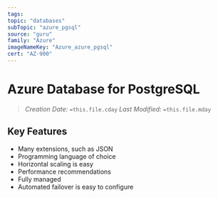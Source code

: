 ```yaml
---
tags:
topic: "databases"
subTopic: "azure_pgsql"
source: "guru"
family: "Azure"
imageNameKey: "Azure_azure_pgsql"
cert: "AZ-900"
---
```

# Azure Database for PostgreSQL
> *Creation Date:* `=this.file.cday`
> *Last Modified:* `=this.file.mday`

## Key Features

- Many extensions, such as JSON
- Programming language of choice
- Horizontal scaling is easy
- Performance recommendations
- Fully managed
- Automated failover is easy to configure
